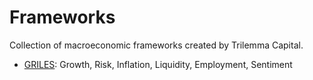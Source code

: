 # Frameworks

Collection of macroeconomic frameworks created by Trilemma Capital.

- [GRILES](https://github.com/TrilemmaCapital/macro/blob/main/frameworks/GRILES.ipynb): Growth, Risk, Inflation, Liquidity, Employment, Sentiment
